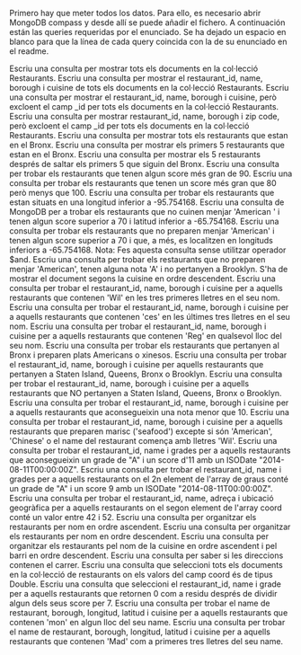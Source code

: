 Primero hay que meter todos los datos. Para ello, es necesario abrir MongoDB compass y desde allí se puede añadir el fichero. A continuación están las queries requeridas por el enunciado. Se ha dejado un espacio en blanco para que la línea de cada query coincida con la de su enunciado en el readme.


Escriu una consulta per mostrar tots els documents en la col·lecció Restaurants.
Escriu una consulta per mostrar el restaurant_id, name, borough i cuisine de tots els documents en la col·lecció Restaurants.
Escriu una consulta per mostrar el restaurant_id, name, borough i cuisine, però excloent el camp _id per tots els documents en la col·lecció Restaurants.
Escriu una consulta per mostrar restaurant_id, name, borough i zip code, però excloent el camp _id per tots els documents en la col·lecció Restaurants.
Escriu una consulta per mostrar tots els restaurants que estan en el Bronx.
Escriu una consulta per mostrar els primers 5 restaurants que estan en el Bronx.
Escriu una consulta per mostrar els 5 restaurants després de saltar els primers 5 que siguin del Bronx.
Escriu una consulta per trobar els restaurants que tenen algun score més gran de 90.
Escriu una consulta per trobar els restaurants que tenen un score més gran que 80 però menys que 100.
Escriu una consulta per trobar els restaurants que estan situats en una longitud inferior a -95.754168.
Escriu una consulta de MongoDB per a trobar els restaurants que no cuinen menjar 'American ' i tenen algun score superior a 70 i latitud inferior a -65.754168.
Escriu una consulta per trobar els restaurants que no preparen menjar 'American' i tenen algun score superior a 70 i que, a més, es localitzen en longituds inferiors a -65.754168. Nota: Fes aquesta consulta sense utilitzar operador $and.
Escriu una consulta per trobar els restaurants que no preparen menjar 'American', tenen alguna nota 'A' i no pertanyen a Brooklyn. S'ha de mostrar el document segons la cuisine en ordre descendent.
Escriu una consulta per trobar el restaurant_id, name, borough i cuisine per a aquells restaurants que contenen 'Wil' en les tres primeres lletres en el seu nom.
Escriu una consulta per trobar el restaurant_id, name, borough i cuisine per a aquells restaurants que contenen 'ces' en les últimes tres lletres en el seu nom.
Escriu una consulta per trobar el restaurant_id, name, borough i cuisine per a aquells restaurants que contenen 'Reg' en qualsevol lloc del seu nom.
Escriu una consulta per trobar els restaurants que pertanyen al Bronx i preparen plats Americans o xinesos.
Escriu una consulta per trobar el restaurant_id, name, borough i cuisine per aquells restaurants que pertanyen a Staten Island, Queens, Bronx o Brooklyn.
Escriu una consulta per trobar el restaurant_id, name, borough i cuisine per a aquells restaurants que NO pertanyen a Staten Island, Queens, Bronx o Brooklyn.
Escriu una consulta per trobar el restaurant_id, name, borough i cuisine per a aquells restaurants que aconsegueixin una nota menor que 10.
Escriu una consulta per trobar el restaurant_id, name, borough i cuisine per a aquells restaurants que preparen marisc ('seafood') excepte si són 'American', 'Chinese' o el name del restaurant comença amb lletres 'Wil'.
Escriu una consulta per trobar el restaurant_id, name i grades per a aquells restaurants que aconsegueixin un grade de "A" i un score d'11 amb un ISODate "2014-08-11T00:00:00Z".
Escriu una consulta per trobar el restaurant_id, name i grades per a aquells restaurants on el 2n element de l'array de graus conté un grade de "A" i un score 9 amb un ISODate "2014-08-11T00:00:00Z".
Escriu una consulta per trobar el restaurant_id, name, adreça i ubicació geogràfica per a aquells restaurants on el segon element de l'array coord conté un valor entre 42 i 52.
Escriu una consulta per organitzar els restaurants per nom en ordre ascendent.
Escriu una consulta per organitzar els restaurants per nom en ordre descendent.
Escriu una consulta per organitzar els restaurants pel nom de la cuisine en ordre ascendent i pel barri en ordre descendent.
Escriu una consulta per saber si les direccions contenen el carrer.
Escriu una consulta que seleccioni tots els documents en la col·lecció de restaurants on els valors del camp coord és de tipus Double.
Escriu una consulta que seleccioni el restaurant_id, name i grade per a aquells restaurants que retornen 0 com a residu després de dividir algun dels seus score per 7.
Escriu una consulta per trobar el name de restaurant, borough, longitud, latitud i cuisine per a aquells restaurants que contenen 'mon' en algun lloc del seu name.
Escriu una consulta per trobar el name de restaurant, borough, longitud, latitud i cuisine per a aquells restaurants que contenen 'Mad' com a primeres tres lletres del seu name.